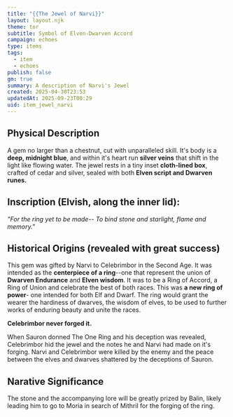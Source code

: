 ```yaml
---
title: "{{The Jewel of Narvi}}"
layout: layout.njk
theme: tor
subtitle: Symbol of Elven-Dwarven Accord
campaign: echoes
type: items
tags:
  - item
  - echoes
publish: false
gm: true
summary: A description of Narvi's Jewel
created: 2025-04-30T23:53
updatedAt: 2025-09-23T00:29
uid: item_jewel_narvi
---
```


## Physical Description
A gem no larger than a chestnut, cut with unparalleled skill. It's body is a **deep, midnight blue**, and within it's heart run **silver veins** that shift in the light like flowing water. The jewel rests in a tiny inset **cloth-lined box**, crafted of cedar and silver, sealed with both **Elven script and Dwarven runes.**

## Inscription (Elvish, along the inner lid):
*"For the ring yet to be made--
To bind stone and starlight, flame and memory."*

## Historical Origins (revealed with great success)
This gem was gifted by Narvi to Celebrimbor in the Second Age. It was intended as the **centerpiece of a ring**--one that represent the union of **Dwarven Endurance** and **Elven wisdom**. It was to be a Ring of Accord, a Ring of Union and celebrate the best of both races. This was **a new ring of power**- one intended for both Elf and Dwarf. The ring would grant the wearer the hardiness of dwarves, the wisdom of elves, to be used to further works of enduring beauty and unite the races.

**Celebrimbor never forged it.**

When Sauron donned The One Ring and his deception was revealed, Celebrimbor hid the jewel and the notes he and Narvi had made on it's forging. Narvi and Celebrimbor were killed by the enemy and the peace between the elves and dwarves shattered by the deceptions of Sauron.

## Narative Significance
The stone and the accompanying lore will be greatly prized by Balin, likely leading him to go to Moria in search of Mithril for the forging of the ring.